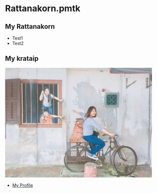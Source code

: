 # Rattanakorn.pmtk
## My Rattanakorn
* Test1
* Test2
## My krataip
![alt text](https://github.com/krataip/Rattanakorn.pmtk/blob/master/profile.jpg "Logo Title Pro")

* [My Profile](https://krataip.github.io/Rattanakorn.pmtk/assign1)

